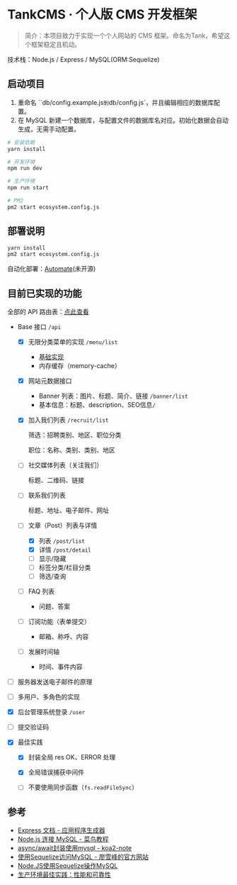 # TankCMS · 个人版 CMS 开发框架

> 简介：本项目致力于实现一个个人网站的 CMS 框架。命名为Tank，希望这个框架稳定且机动。 

技术栈：Node.js / Express / MySQL(ORM:Sequelize)

## 启动项目

1. 重命名 ``db/config.example.js` 到 `db/config.js`，并且编辑相应的数据库配置。
2. 在 MySQL 新建一个数据库，与配置文件的数据库名对应。初始化数据会自动生成，无需手动配置。

```sh
# 安装依赖
yarn install

# 开发环境
npm run dev

# 生产环境
npm run start

# PM2
pm2 start ecosystem.config.js
```

## 部署说明

```sh
yarn install
pm2 start ecosystem.config.js
```

自动化部署：[Automate](https://github.com/canwdev/automate)(未开源)

## 目前已实现的功能

全部的 API 路由表：[点此查看](routes/api/index.js)

- Base 接口 `/api`
  - [x] 无限分类菜单的实现 `/menu/list`
  
    - [基础实现](https://segmentfault.com/a/1190000014284076)
    - 内存缓存（memory-cache）
    
  - [x] 网站元数据接口
  
    - Banner 列表：图片、标题、简介、链接 `/banner/list`
    - 基本信息：标题、description、SEO信息`/`
  
  - [x] 加入我们列表 `/recruit/list`
  
    筛选：招聘类别、地区、职位分类
  
    职位：名称、类别、类别、地区
  
  - [ ] 社交媒体列表（关注我们）
  
    标题、二维码、链接
  
  - [ ] 联系我们列表
  
    标题、地址、电子邮件、网址
  
  - [ ] 文章（Post）列表与详情
  
    - [x] 列表 `/post/list`
    - [x] 详情 `/post/detail`
    - [ ] 显示/隐藏
    - [ ] 标签分类/栏目分类
    - [ ] 筛选/查询
  
  - [ ] FAQ 列表
  
    - 问题、答案
  
  - [ ] 订阅功能（表单提交）
  
    - 邮箱、称呼、内容
  
  - [ ] 发展时间轴
  
    - 时间、事件内容
  
- [ ] 服务器发送电子邮件的原理

- [ ] 多用户、多角色的实现

- [x] 后台管理系统登录 `/user`

- [ ] 提交验证码

- [x] 最佳实践

  - [x] 封装全局 res OK、ERROR 处理
  - [x] 全局错误捕获中间件
  - [ ] 不要使用同步函数（`fs.readFileSync`）


## 参考

- [Express 文档 - 应用程序生成器](https://expressjs.com/zh-cn/starter/generator.html)
- [Node.js 连接 MySQL - 菜鸟教程](http://www.runoob.com/nodejs/nodejs-mysql.html)
- [async/await封装使用mysql - koa2-note](https://chenshenhai.github.io/koa2-note/note/mysql/async.html)
- [使用Sequelize访问MySQL - 廖雪峰的官方网站](https://www.liaoxuefeng.com/wiki/1022910821149312/1101571555324224)
- [Node.JS使用Sequelize操作MySQL](https://www.jianshu.com/p/797e10fe2393)
- [生产环境最佳实践：性能和可靠性](https://expressjs.com/zh-cn/advanced/best-practice-performance.html)

 
